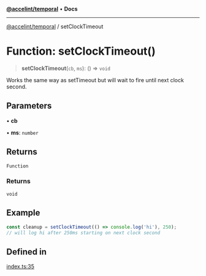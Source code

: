 [**@accelint/temporal**](../README.md) • **Docs**

***

[@accelint/temporal](../README.md) / setClockTimeout

# Function: setClockTimeout()

> **setClockTimeout**(`cb`, `ms`): () => `void`

Works the same way as setTimeout but will wait to fire until next clock second.

## Parameters

• **cb**

• **ms**: `number`

## Returns

`Function`

### Returns

`void`

## Example

```ts
const cleanup = setClockTimeout(() => console.log('hi'), 250);
// will log hi after 250ms starting on next clock second
```

## Defined in

[index.ts:35](https://github.com/gohypergiant/standard-toolkit/blob/424b88fd48a5bcc02ed99ee27fd64cd73349aa30/packages/temporal/src/timers/index.ts#L35)
